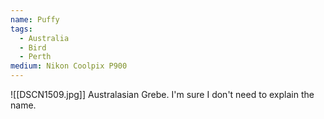 ```yaml
---
name: Puffy
tags:
  - Australia
  - Bird
  - Perth
medium: Nikon Coolpix P900
---
```


![[DSCN1509.jpg]]
Australasian Grebe. I'm sure I don't need to explain the name. 